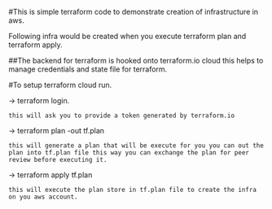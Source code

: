 #This is simple terraform code to demonstrate creation of infrastructure in aws.

Following infra would be created when you execute terraform plan and terraform apply.

##The backend for terraform is hooked onto terraform.io cloud this helps to manage credentials and state file for terraform.

#To setup terraform cloud run.

-> terraform login. 

    this will ask you to provide a token generated by terraform.io
    
-> terraform plan -out tf.plan
    
    this will generate a plan that will be execute for you you can out the plan into tf.plan file this way you can exchange the plan for peer review before executing it.
    
-> terraform apply tf.plan

    this will execute the plan store in tf.plan file to create the infra on you aws account.
